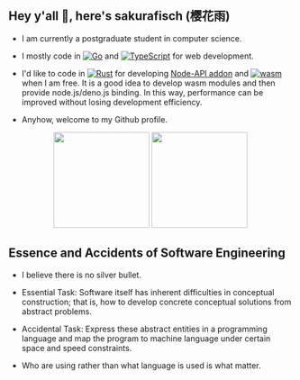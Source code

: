 ## Hey y'all 👋, here's sakurafisch (樱花雨)

- I am currently a postgraduate student in computer science.

- I mostly code in [![Go](https://img.shields.io/badge/Go-00ADD8?style=flat-square&logo=go&logoColor=ffffff)](https://go.dev/) and [![TypeScript](https://img.shields.io/badge/TypeScript-007ACC?style=flat-square&logo=TypeScript&logoColor=ffffff)](https://www.typescriptlang.org/) for web development.

- I'd like to code in [![Rust](https://img.shields.io/badge/Rust-000000?style=flat-square&logo=rust&logoColor=ffffff)](https://www.rust-lang.org/) for developing [Node-API addon](https://nodejs.org/api/n-api.html) and [![wasm](https://img.shields.io/badge/WebAssembly-654FF0?style=flat-square&logo=WebAssembly&logoColor=ffffff)](https://webassembly.org/) when I am free. It is a good idea to develop wasm modules and then provide node.js/deno.js binding. In this way, performance can be improved without losing development efficiency.

- Anyhow, welcome to my Github profile.

<p align="center">
    <img height="170" src="https://github-readme-stats.vercel.app/api?username=sakurafisch&show_icons=true&theme=react">
    <img height="170" src="https://github-readme-stats.vercel.app/api/top-langs/?username=sakurafisch&langs_count=7&layout=compact&hide=less,objective-c,powershell,html,css,javascript,cmake,shell,ruby,batchfile,starlark,assembly,makefile,dockerfile,c,c%23,nix&theme=react"
</p>

## Essence and Accidents of Software Engineering

- I believe there is no silver bullet.

- Essential Task: Software itself has inherent difficulties in conceptual construction; that is, how to develop concrete conceptual solutions from abstract problems.

- Accidental Task: Express these abstract entities in a programming language and map the program to machine language under certain space and speed constraints.

- Who are using rather than what language is used is what matter.
